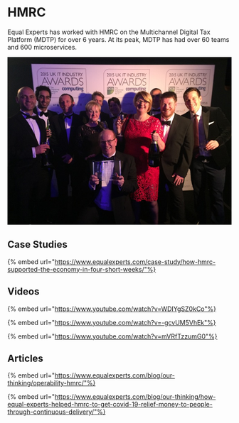 # HMRC

Equal Experts has worked with HMRC on the Multichannel Digital Tax Platform \(MDTP\) for over 6 years. At its peak, MDTP has had over 60 teams and 600 microservices.

![HMRC winning Digital Project of the Year at the 2015 UK IT Industry Awards](../.gitbook/assets/hmrc.png)

## Case Studies

{% embed url="https://www.equalexperts.com/case-study/how-hmrc-supported-the-economy-in-four-short-weeks/"%}

## Videos

{% embed url="https://www.youtube.com/watch?v=WDIYgSZ0kCo"%}

{% embed url="https://www.youtube.com/watch?v=-gcvUM5VhEk"%}

{% embed url="https://www.youtube.com/watch?v=mVRfTzzumG0"%}

## Articles

{% embed url="https://www.equalexperts.com/blog/our-thinking/operability-hmrc/"%}

{% embed url="https://www.equalexperts.com/blog/our-thinking/how-equal-experts-helped-hmrc-to-get-covid-19-relief-money-to-people-through-continuous-delivery/"%}

